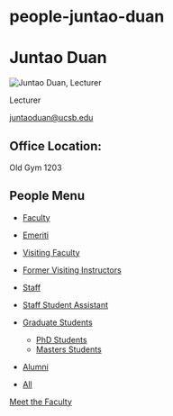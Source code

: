 # people-juntao-duan

# Juntao Duan

![Juntao Duan, Lecturer](https://www.pstat.ucsb.edu/sites/default/files/styles/people_node/public/people/photo/juntaoduan.jpg?itok=ROJ-QJrt "Juntao Duan")

Lecturer

[juntaoduan@ucsb.edu](mailto:juntaoduan@ucsb.edu)

## Office Location:

Old Gym 1203

## People Menu

- [Faculty](/people/academic "Faculty")
- [Emeriti](/people/emeriti "Emeriti")
- [Visiting Faculty](/people/visiting "Visiting Faculty")
- [Former Visiting Instructors](/people/lecturer "Former Visiting Instructors")
- [Staff](/people/staff)
- [Staff Student Assistant](/people/researcher "Staff Student Assistant")
- [Graduate Students](/people/student "Graduate Students")
  
  - [PhD Students](/people/student/phd "PhD Students")
  - [Masters Students](/people/student/masters "Masters Students")
- [Alumni](/people/alumni)
- [All](/people/all)

[Meet the Faculty](/people/meet-the-faculty)